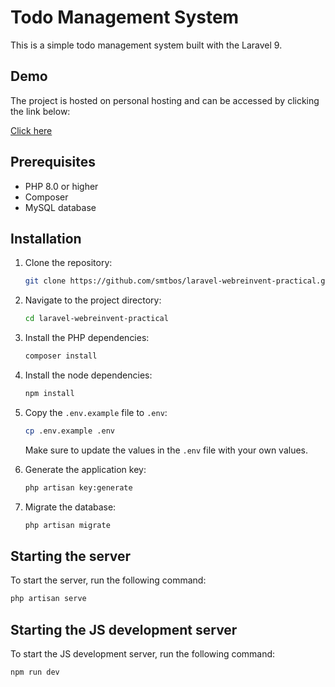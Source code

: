# Todo Management System

This is a simple todo management system built with the Laravel 9.

## Demo

The project is hosted on personal hosting and can be accessed by clicking the link below:

[Click here](https://webreinvent.smtbos.com)

## Prerequisites

-   PHP 8.0 or higher
-   Composer
-   MySQL database

## Installation

1. Clone the repository:

    ```bash
    git clone https://github.com/smtbos/laravel-webreinvent-practical.git
    ```

2. Navigate to the project directory:

    ```bash
    cd laravel-webreinvent-practical
    ```

3. Install the PHP dependencies:

    ```bash
    composer install
    ```

3. Install the node dependencies:

    ```bash
    npm install
    ```

4. Copy the `.env.example` file to `.env`:

    ```bash
    cp .env.example .env
    ```

    Make sure to update the values in the `.env` file with your own values.

5. Generate the application key:

    ```bash
    php artisan key:generate
    ```

6. Migrate the database:

    ```bash
    php artisan migrate
    ```

## Starting the server

To start the server, run the following command:

```bash
php artisan serve
```

## Starting the JS development server

To start the JS development server, run the following command:

```bash
npm run dev
```
